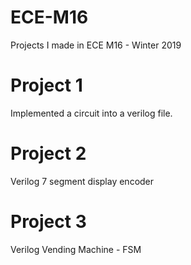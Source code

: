 # ECE-M16
Projects I made in ECE M16 - Winter 2019

# Project 1
Implemented a circuit into a verilog file.

# Project 2
Verilog 7 segment display encoder

# Project 3
Verilog Vending Machine - FSM
